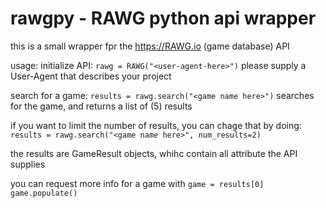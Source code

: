 # rawgpy - RAWG python api wrapper

this is a small wrapper fpr the https://RAWG.io (game database) API

usage:
initialize API:
`rawg = RAWG("<user-agent-here>")` please supply a User-Agent that describes your project

search for a game:
`results = rawg.search("<game name here>")` searches for the game, and returns a list of (5) results

if you want to limit the number of results, you can chage that by doing:
`results = rawg.search("<game name here>", num_results=2)`

the results are GameResult objects, whihc contain all attribute the API supplies

you can request more info for a game with
`game = results[0]`
`game.populate()`
